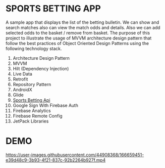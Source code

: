 # SPORTS BETTING APP
A sample app that displays the list of the betting bulletin. We can show and search matches also can view the match odds and details. Also we can add selected odds to the basket / remove from basket.
The purpose of this project to illustrate the usage of MVVM architecture design pattern that follow the best practices of Object Oriented Design Patterns using the following technology stack.

1.  Architecture Design Pattern
2.  MVVM
3.  Hilt (Dependency Injection)
4.  Live Data
5.  Retrofit
6.  Repository Pattern
7.  AndroidX
8.  Glide
9.  [Sports Betting Api](https://the-odds-api.com/)
10. Google Sign With Firebase Auth
11. Firebase Analytics 
12. Firebase Remote Config
13. JetPack Libraries

# DEMO

https://user-images.githubusercontent.com/44908368/166659451-e39d48c9-3b93-4f21-837c-92b2264b927f.mp4

